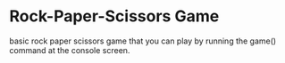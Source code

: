 # Rock-Paper-Scissors Game
basic rock paper scissors game that you can play by running the game()
command at the console screen.
